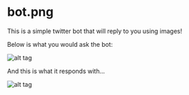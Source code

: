 # bot.png
This is a simple twitter bot that will reply to you using images!

Below is what you would ask the bot:

![alt tag](https://i.gyazo.com/8e99376889fe99210f69b2c1514ec152.gif)

And this is what it responds with...

![alt tag](https://i.gyazo.com/c35dcc6a5c23e7bf6d82680ba3cf1c43.png)
